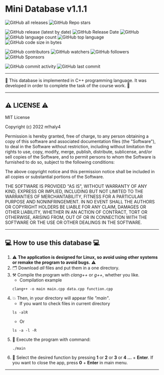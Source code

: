 # Mini Database v1.1.1

![GitHub all releases](https://img.shields.io/github/downloads/git-user-cpp/mini_database/total?color=00FF00&logo=GitHub&logoColor=00FF00&style=plastic)
![GitHub Repo stars](https://img.shields.io/github/stars/git-user-cpp/mini_database?color=FFFF00&logo=GitHub&logoColor=FFFF00&style=plastic)

![GitHub release (latest by date)](https://img.shields.io/github/v/release/git-user-cpp/mini_database?color=ff0000&logo=GitHub&logoColor=ff0000&style=plastic)
![GitHub Release Date](https://img.shields.io/github/release-date/git-user-cpp/mini_database?color=ff4500&logo=GitHub&logoColor=ff4500&style=plastic)
![GitHub](https://img.shields.io/github/license/git-user-cpp/mini_database?color=FFD700&logo=GitHub&logoColor=FFD700&style=plastic)
![GitHub language count](https://img.shields.io/github/languages/count/git-user-cpp/mini_database?color=7FFFD4&logo=GitHub&logoColor=7FFFD4&style=plastic)
![GitHub top language](https://img.shields.io/github/languages/top/git-user-cpp/mini_database?color=red&logo=GitHub&logoColor=red&style=plastic)
![GitHub code size in bytes](https://img.shields.io/github/languages/code-size/git-user-cpp/mini_database?color=00BFFF&logo=github&logoColor=00BFFF&style=plastic)

![GitHub contributors](https://img.shields.io/github/contributors-anon/git-user-cpp/mini_database?color=ff0000&logo=github&logoColor=ff0000&style=plastic)
![GitHub watchers](https://img.shields.io/github/watchers/git-user-cpp/mini_database?color=DC143C&logo=github&logoColor=DC143C&style=plastic)
![GitHub followers](https://img.shields.io/github/followers/git-user-cpp?color=7FFF00&logo=github&logoColor=7FFF00&style=plastic)
![GitHub Sponsors](https://img.shields.io/github/sponsors/git-user-cpp?color=00FFFF&logo=github&logoColor=00FFFF&style=plastic)

![GitHub commit activity](https://img.shields.io/github/commit-activity/y/git-user-cpp/mini_database?color=98FB98&logo=github&logoColor=98FB98&style=plastic)
![GitHub last commit](https://img.shields.io/github/last-commit/git-user-cpp/mini_database?color=98FB98&logo=github&logoColor=98FB98&style=plastic)

---

:red_circle: This database is implemented in C++ programming language. It was developed in order to complete the task of the course work. :red_circle:

---

## ⚠️ LICENSE ⚠️
MIT License

Copyright (c) 2022 m!haly4

Permission is hereby granted, free of charge, to any person obtaining a copy
of this software and associated documentation files (the "Software"), to deal
in the Software without restriction, including without limitation the rights
to use, copy, modify, merge, publish, distribute, sublicense, and/or sell
copies of the Software, and to permit persons to whom the Software is
furnished to do so, subject to the following conditions:

The above copyright notice and this permission notice shall be included in all
copies or substantial portions of the Software.

THE SOFTWARE IS PROVIDED "AS IS", WITHOUT WARRANTY OF ANY KIND, EXPRESS OR
IMPLIED, INCLUDING BUT NOT LIMITED TO THE WARRANTIES OF MERCHANTABILITY,
FITNESS FOR A PARTICULAR PURPOSE AND NONINFRINGEMENT. IN NO EVENT SHALL THE
AUTHORS OR COPYRIGHT HOLDERS BE LIABLE FOR ANY CLAIM, DAMAGES OR OTHER
LIABILITY, WHETHER IN AN ACTION OF CONTRACT, TORT OR OTHERWISE, ARISING FROM,
OUT OF OR IN CONNECTION WITH THE SOFTWARE OR THE USE OR OTHER DEALINGS IN THE
SOFTWARE.

---

## 💻 How to use this database 💻

1) ⚠️ **The application is designed for Linux, so avoid using other systems or remake the program to avoid bugs.** ⚠️ 
2) 🗂️ Download *all* files and put them in a one directory.
3) ⚒️ Compile the program with *clang++* or *g++*, whether you like.
    - Сompilation example
    ```
    clang++ -o main main.cpp data.cpp function.cpp
    ```
4) 💥 Then, in your directory will appear file *"main"*.
    - If you want to check files in current directory
    ```
    ls -alR
    ```
    - Or
    ```
    ls -a -l -R
    ```
5) 🌠 Execute the program with command:
    ```
    ./main
    ```
6) 👷 Select the desired function by pressing **1** or **2** or **3** or **4 ...** + **Enter**. If you want to close the app, press **0** + **Enter** in main menu.

---
